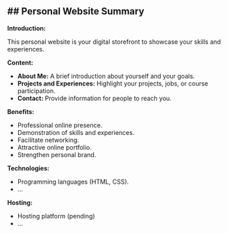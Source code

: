 ## ## Personal Website Summary

**Introduction:**

This personal website is your digital storefront to showcase your skills and experiences.

**Content:**

* **About Me:** A brief introduction about yourself and your goals.
* **Projects and Experiences:** Highlight your projects, jobs, or course participation.
* **Contact:** Provide information for people to reach you.

**Benefits:**

* Professional online presence.
* Demonstration of skills and experiences.
* Facilitate networking.
* Attractive online portfolio.
* Strengthen personal brand.

**Technologies:**

* Programming languages (HTML, CSS).
* ...

**Hosting:**

* Hosting platform (pending)
* ...
